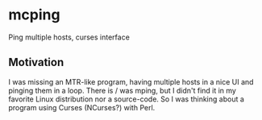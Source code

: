 # mcping
Ping multiple hosts, curses interface

## Motivation
I was missing an MTR-like program, having multiple hosts in a nice UI and pinging them in a loop. There is / was mping, but I didn't find it in my favorite Linux distribution nor a source-code. So I was thinking about a program using Curses (NCurses?) with Perl.

